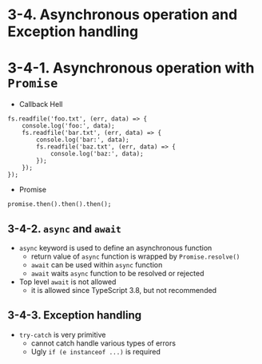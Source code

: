 # 3-4. Asynchronous operation and Exception handling
# 3-4-1. Asynchronous operation with `Promise`
- Callback Hell
```
fs.readfile('foo.txt', (err, data) => {
    console.log('foo:', data);
    fs.readfile('bar.txt', (err, data) => {
        console.log('bar:', data);
        fs.readfile('baz.txt', (err, data) => {
            console.log('baz:', data);
        });
    });
});
```
- Promise
```
promise.then().then().then();
```

## 3-4-2. `async` and `await`
- `async` keyword is used to define an asynchronous function
    - return value of `async` function is wrapped by `Promise.resolve()`
    - `await` can be used within `async` function
    - `await` waits `async` function to be resolved or rejected
- Top level `await` is not allowed
    - it is allowed since TypeScript 3.8, but not recommended

## 3-4-3. Exception handling
- `try-catch` is very primitive
    - cannot catch handle various types of errors
    - Ugly `if (e instanceof ...)` is required
